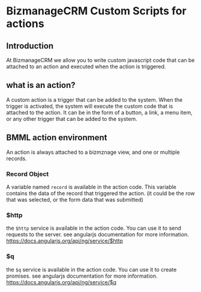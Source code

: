 # BizmanageCRM Custom Scripts for actions

## Introduction

At BizmanageCRM we allow you to write custom javascript code that can be attached to an action and executed when the action is triggered.

## what is an action?
A custom action is a trigger that can be added to the system. When the trigger is activated, the system will execute the custom code that is attached to the action.
It can be in the form of a button, a link, a menu item, or any other trigger that can be added to the system.

## BMML action environment
An action is always attached to a bizmznage view, and one or multiple records.



### Record Object
A variable named `record` is available in the action code. This variable contains the data of the record that triggered the action. (it could be the row that was selected, or the form data that was submitted)

### $http
the `$http` service is available in the action code. You can use it to send requests to the server.
see angularjs documentation for more information. https://docs.angularjs.org/api/ng/service/$http

### $q
the `$q` service is available in the action code. You can use it to create promises.
see angularjs documentation for more information. https://docs.angularjs.org/api/ng/service/$q

